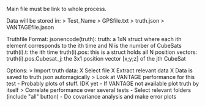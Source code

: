 Main file must be link to whole process.

Data will be stored in:
    > Test_Name
        > GPSfile.txt
        > truth.json
        > VANTAGEfile.jason

Truthfile Format:
    jsonencode(truth):
        truth: a 1xN struct where each ith element corresponds to the ith
               time and N is the number of CubeSats
            truth(i).t: the ith time
            truth(i).pos: this is a struct holds all N position vectors:
                truth(i).pos.Cubesat_j: the 3x1 position vector [x;y;z] of
                                        the jth CubeSat

Options:
    > Import truth data:
        X Select file
        X Extract relevant data
        X Data is saved to truth.json automagically
    > Look at VANTAGE performance for this test
        - Probably plots of stuff. IDK yet
        - If VANTAGE not available plot truth by itself
    > Correlate performance over several tests
        - Select relevant folders (include "all" button)
        - Do covariance analysis and make error plots